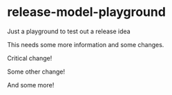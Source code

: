 # release-model-playground
Just a playground to test out a release idea

This needs some more information and some changes.

Critical change!

Some other change!

And some more!
